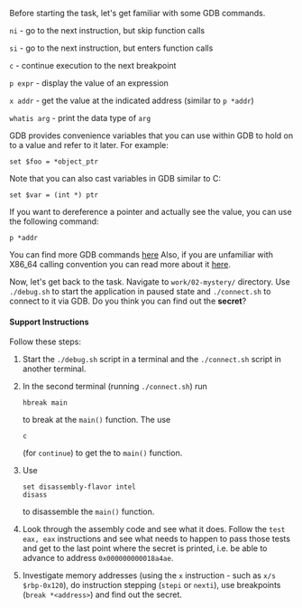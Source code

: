 Before starting the task, let's get familiar with some GDB commands.

`ni` - go to the next instruction, but skip function calls

`si` - go to the next instruction, but enters function calls

`c` - continue execution to the next breakpoint

`p expr` - display the value of an expression

`x addr` - get the value at the indicated address (similar to `p *addr`)

`whatis arg` - print the data type of `arg`

GDB provides convenience variables that you can use within GDB to hold on to a value and refer to it later.
For example:



```
set $foo = *object_ptr
```

Note that you can also cast variables in GDB similar to C:


```
set $var = (int *) ptr
```

If you want to dereference a pointer and actually see the value, you can use the following command:


```
p *addr
```

You can find more GDB commands [here](https://users.ece.utexas.edu/~adnan/gdb-refcard.pdf)
Also, if you are unfamiliar with X86_64 calling convention you can read more about it [here](https://en.wikipedia.org/wiki/X86_calling_conventions).

Now, let's get back to the task.
Navigate to `work/02-mystery/` directory.
Use `./debug.sh` to start the application in paused state and `./connect.sh` to connect to it via GDB.
Do you think you can find out the **secret**?

#### Support Instructions

Follow these steps:

1. Start the `./debug.sh` script in a terminal and the `./connect.sh` script in another terminal.

1. In the second terminal (running `./connect.sh`) run

   ```
   hbreak main
   ```

   to break at the `main()` function.
   The use

   ```
   c
   ```

   (for `continue`) to get the to `main()` function.


1. Use

   ```
   set disassembly-flavor intel
   disass
   ```

   to disassemble the `main()` function.

1. Look through the assembly code and see what it does.
   Follow the `test eax, eax` instructions and see what needs to happen to pass those tests and get to the last point where the secret is printed, i.e. be able to advance to address `0x000000000018a4ae`.

1. Investigate memory addresses (using the `x` instruction - such as `x/s $rbp-0x120`), do instruction stepping (`stepi` or `nexti`), use breakpoints (`break *<address>`) and find out the secret.

